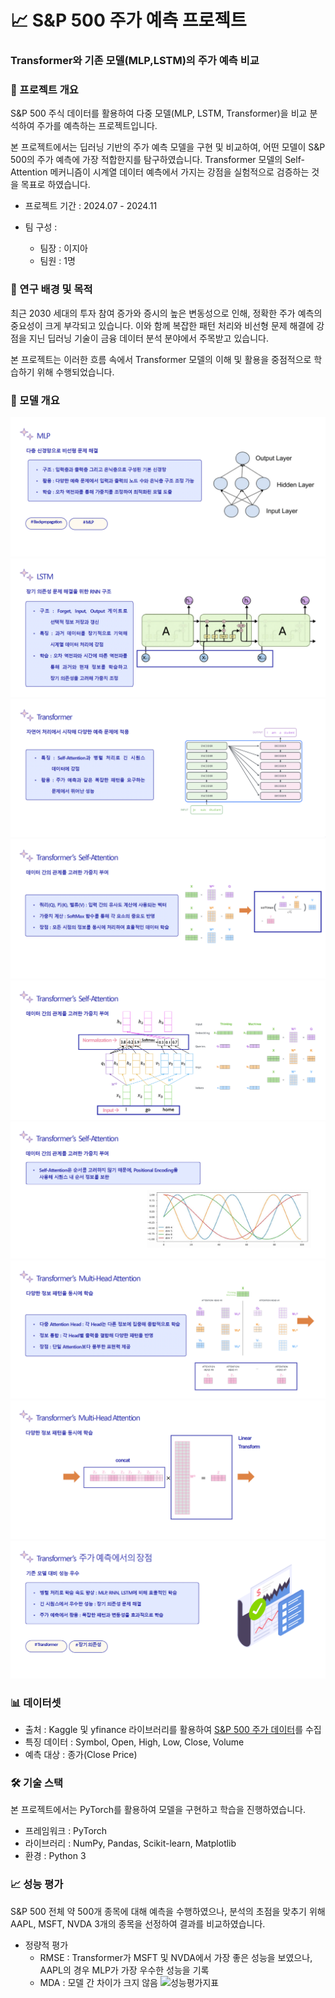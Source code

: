 # 📈 S&P 500 주가 예측 프로젝트
### Transformer와 기존 모델(MLP,LSTM)의 주가 예측 비교
### 📌 프로젝트 개요
S&P 500 주식 데이터를 활용하여 다중 모델(MLP, LSTM, Transformer)을 비교 분석하여 주가를 예측하는 프로젝트입니다.

본 프로젝트에서는 딥러닝 기반의 주가 예측 모델을 구현 및 비교하여, 어떤 모델이 S&P 500의 주가 예측에 가장 적합한지를 탐구하였습니다.
Transformer 모델의 Self-Attention 메커니즘이 시계열 데이터 예측에서 가지는 강점을 실험적으로 검증하는 것을 목표로 하였습니다.

- 프로젝트 기간 : 2024.07 - 2024.11

- 팀 구성 :
    - 팀장 : 이지아
    - 팀원 : 1명

### 🎯 연구 배경 및 목적
최근 2030 세대의 투자 참여 증가와 증시의 높은 변동성으로 인해,
정확한 주가 예측의 중요성이 크게 부각되고 있습니다.
이와 함께 복잡한 패턴 처리와 비선형 문제 해결에 강점을 지닌 딥러닝 기술이
금융 데이터 분석 분야에서 주목받고 있습니다.

본 프로젝트는 이러한 흐름 속에서 Transformer 모델의 이해 및 활용을 중점적으로 학습하기 위해 수행되었습니다.

### 📂 모델 개요
![mlp](./img/mlp.png)
![lstm](./img/lstm.png)
![trans](./img/trans1.png)
![trans](./img/trans2.png)
![trans](./img/trans3.png)
![trans](./img/trans4.png)
![trans](./img/trans5.png)
![trans](./img/trans6.png)
![trans](./img/trans7.png)

### 📊 데이터셋
- 출처 : Kaggle 및 yfinance 라이브러리를 활용하여 [S&P 500 주가 데이터](https://www.kaggle.com/datasets/andrewmvd/sp-500-stocks)를 수집
- 특징 데이터 : Symbol, Open, High, Low, Close, Volume
- 예측 대상 : 종가(Close Price)

### 🛠 기술 스택
본 프로젝트에서는 PyTorch를 활용하여 모델을 구현하고 학습을 진행하였습니다.
- 프레임워크 : PyTorch
- 라이브러리 : NumPy, Pandas, Scikit-learn, Matplotlib
- 환경 : Python 3

### 📈 성능 평가
S&P 500 전체 약 500개 종목에 대해 예측을 수행하였으나, 분석의 초점을 맞추기 위해 AAPL, MSFT, NVDA 3개의 종목을 선정하여 결과를 비교하였습니다.

- 정량적 평가
    - RMSE : Transformer가 MSFT 및 NVDA에서 가장 좋은 성능을 보였으나, AAPL의 경우 MLP가 가장 우수한 성능을 기록
    - MDA : 모델 간 차이가 크지 않음
    ![성능평가지표](성능지표_결과.png)
